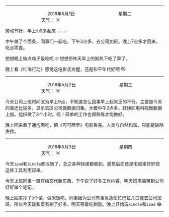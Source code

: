 ***
&nbsp;&nbsp;&nbsp;&nbsp;&nbsp;&nbsp;&nbsp;&nbsp;&nbsp;&nbsp;&nbsp;&nbsp;&nbsp;&nbsp;&nbsp;&nbsp;&nbsp;&nbsp;
&nbsp;&nbsp;&nbsp;&nbsp;&nbsp;&nbsp;&nbsp;&nbsp;&nbsp;&nbsp;&nbsp;&nbsp;&nbsp;&nbsp;           2018年5月1日
&nbsp;&nbsp;&nbsp;&nbsp;&nbsp;&nbsp;&nbsp;&nbsp;&nbsp;&nbsp;&nbsp;&nbsp;&nbsp;&nbsp;&nbsp;&nbsp;&nbsp;&nbsp;
&nbsp;&nbsp;&nbsp;&nbsp;&nbsp;&nbsp;&nbsp;&nbsp;&nbsp;&nbsp;&nbsp;&nbsp;&nbsp;&nbsp;                星期二
&nbsp;&nbsp;&nbsp;&nbsp;&nbsp;&nbsp;&nbsp;&nbsp;&nbsp;&nbsp;&nbsp;&nbsp;&nbsp;&nbsp;&nbsp;&nbsp;&nbsp;&nbsp;
&nbsp;&nbsp;&nbsp;&nbsp;&nbsp;&nbsp;&nbsp;&nbsp;&nbsp;&nbsp;&nbsp;&nbsp;&nbsp;&nbsp;&nbsp;&nbsp;&nbsp;&nbsp;
&nbsp;&nbsp;&nbsp;&nbsp;&nbsp;&nbsp;&nbsp;&nbsp;&nbsp;                                       天气： :sunny:

劳动节好，早上`9`点多起来 **... ...**

中午做了个面条，同事们一起吃。下午3点多，去公司加班。晚上7点多才回来，吃点零食。

想想晚上做点啥子饭吃呢 :roll_eyes: 想想把昨天早上的粥热下吃了算了。

晚上看《红海行动》感觉这电影忒血腥，还是和平年代好啊 :heart_eyes_cat:

***
&nbsp;&nbsp;&nbsp;&nbsp;&nbsp;&nbsp;&nbsp;&nbsp;&nbsp;&nbsp;&nbsp;&nbsp;&nbsp;&nbsp;&nbsp;&nbsp;&nbsp;&nbsp;
&nbsp;&nbsp;&nbsp;&nbsp;&nbsp;&nbsp;&nbsp;&nbsp;&nbsp;&nbsp;&nbsp;&nbsp;&nbsp;&nbsp;           2018年5月2日
&nbsp;&nbsp;&nbsp;&nbsp;&nbsp;&nbsp;&nbsp;&nbsp;&nbsp;&nbsp;&nbsp;&nbsp;&nbsp;&nbsp;&nbsp;&nbsp;&nbsp;&nbsp;
&nbsp;&nbsp;&nbsp;&nbsp;&nbsp;&nbsp;&nbsp;&nbsp;&nbsp;&nbsp;&nbsp;&nbsp;&nbsp;&nbsp;                星期三
&nbsp;&nbsp;&nbsp;&nbsp;&nbsp;&nbsp;&nbsp;&nbsp;&nbsp;&nbsp;&nbsp;&nbsp;&nbsp;&nbsp;&nbsp;&nbsp;&nbsp;&nbsp;
&nbsp;&nbsp;&nbsp;&nbsp;&nbsp;&nbsp;&nbsp;&nbsp;&nbsp;&nbsp;&nbsp;&nbsp;&nbsp;&nbsp;&nbsp;&nbsp;&nbsp;&nbsp;
&nbsp;&nbsp;&nbsp;&nbsp;&nbsp;&nbsp;&nbsp;&nbsp;&nbsp;                                       天气： :sunny:


今天公司上班时间改为早上9点，不知道怎么回事早上起来乏的不行。主要是今天的事还比较多，显示去区公司做数据归集。大概中午2点多，赶快回电科院做数据上报。组织做了3个小时。哎！简单的工作也得熟练才能做好。

晚上回来煮了通泡面吃，把《可可西里》电影看完。人类与自然和谐，只能是破除贪欲。


***
&nbsp;&nbsp;&nbsp;&nbsp;&nbsp;&nbsp;&nbsp;&nbsp;&nbsp;&nbsp;&nbsp;&nbsp;&nbsp;&nbsp;&nbsp;&nbsp;&nbsp;&nbsp;
&nbsp;&nbsp;&nbsp;&nbsp;&nbsp;&nbsp;&nbsp;&nbsp;&nbsp;&nbsp;&nbsp;&nbsp;&nbsp;&nbsp;           2018年5月3日
&nbsp;&nbsp;&nbsp;&nbsp;&nbsp;&nbsp;&nbsp;&nbsp;&nbsp;&nbsp;&nbsp;&nbsp;&nbsp;&nbsp;&nbsp;&nbsp;&nbsp;&nbsp;
&nbsp;&nbsp;&nbsp;&nbsp;&nbsp;&nbsp;&nbsp;&nbsp;&nbsp;&nbsp;&nbsp;&nbsp;&nbsp;&nbsp;                星期四
&nbsp;&nbsp;&nbsp;&nbsp;&nbsp;&nbsp;&nbsp;&nbsp;&nbsp;&nbsp;&nbsp;&nbsp;&nbsp;&nbsp;&nbsp;&nbsp;&nbsp;&nbsp;
&nbsp;&nbsp;&nbsp;&nbsp;&nbsp;&nbsp;&nbsp;&nbsp;&nbsp;&nbsp;&nbsp;&nbsp;&nbsp;&nbsp;&nbsp;&nbsp;&nbsp;&nbsp;
&nbsp;&nbsp;&nbsp;&nbsp;&nbsp;&nbsp;&nbsp;&nbsp;&nbsp;                                       天气： :sunny:


今天`ipad`和`kindle`都收到了，总之各种快递都收到。感觉后面还是宅起来好好把这些工具利用起来。

今天上班同事一直在给交代新东西，下午说了好多工作内容，明天把电脑带到公司好好做个笔记。

晚上回来抄了`3`个菜，做米饭吃。同事因为公司有事急急忙忙巴拉几口就去公司加班，所以今天饭和菜有剩了好多。明天等着吃剩饭。晚上开始玩`kindle`和`ipad` :joy:






































***
